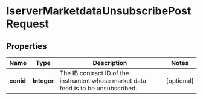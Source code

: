 

# IserverMarketdataUnsubscribePostRequest


## Properties

| Name | Type | Description | Notes |
|------------ | ------------- | ------------- | -------------|
|**conid** | **Integer** | The IB contract ID of the instrument whose market data feed is to be unsubscribed. |  [optional] |



